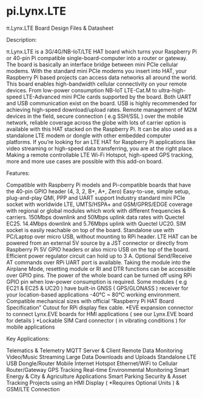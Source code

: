 # pi.Lynx.LTE

π.Lynx.LTE Board Design Files & Datasheet

Description:

π.Lynx.LTE is a 3G/4G/NB-IoT/LTE HAT board which turns your Raspberry Pi or 40-pin Pi compatible single-board-computer into a router or gateway. The board is basically an interface bridge between mini PCIe cellular modems. With the standard mini PCIe modems you insert into HAT, your Raspberry Pi based projects can access data networks all around the world. This board enables high-bandwidth cellular connectivity on your remote devices. From low-power consumption NB-IoT LTE-Cat.M to ultra-high-speed LTE-Advanced mini PCIe cards supported by the board. Both UART and USB communication exist on the board. USB is highly recommended for achieving high-speed download/upload rates.
Remote management of M2M devices in the field, secure connection ( e.g SSH/SSL ) over the mobile network, reliable coverage across the globe with lots of carrier option is available with this HAT stacked on the Raspberry Pi. It can be also used as a standalone LTE modem or dongle with other embedded computer platforms. If you’re looking for an LTE HAT for Raspberry Pi applications like  video streaming or high-speed data transferring, you are at the right place. Making a remote controllable LTE Wi-Fi Hotspot, high-speed GPS tracking, more and more use cases are possible with this add-on board.

Features:

Compatible with Raspberry Pi models and Pi-compatible boards that have the 40-pin GPIO header (4, 3, 2, B+, A+, Zero)
Easy-to-use, simple setup, plug-and-play
QMI, PPP and UART support
Industry standard mini PCIe socket with worldwide LTE, UMTS/HSPA+ and GSM/GPRS/EDGE coverage with regional or global modules which work with different frequencies & carriers.
150Mbps downlink and 50Mbps uplink data rates with Quectel EC25. 
14.4Mbps downlink and 5.76Mbps uplink with Quectel UC20.
SIM socket is easily reachable on top of the board.
Standalone use with PC/Laptop over micro USB, without mounting to RPi header.
LTE HAT can be powered from an external 5V source by a JST connector or directly from Raspberry Pi 5V GPIO headers or also micro USB on the top of the board. 
Efficient power regulator circuit can hold up to  3 A.
Optional Send/Receive AT commands over RPi UART port is available.
Taking the module into the Airplane Mode, resetting module or RI and DTR functions can be accessible over GPIO pins.
The power of the whole board can be turned off using RPi GPIO pin when low-power consumption is required.
Some modules ( e.g EC21 & EC25 & UC20 ) have built-in GNSS ( GPS/GLONASS ) receiver for your location-based applications 
-40°C ~ 80°C working environment.
Compatible mechanical sizes with official “Raspberry Pi HAT Board Specification”
Cutout for RPi display flex cable.
*EVE expansion connector to connect Lynx.EVE boards for HMI applications ( see our Lynx.EVE board for details )
*Lockable SIM Card connector ( in vibrating conditions ) for mobile applications 

Key Applications:

Telematics & Telemetry
MQTT Server & Client
Remote Data Monitoring
Video/Music Streaming
Large Data Downloads and Uploads
Standalone LTE USB Dongle/Router
Mobile Internet Hotspot
Ethernet/WiFi to Cellular Router/Gateway
GPS Tracking
Real-time Environmental Monitoring
Smart Energy & City & Agriculture Applications
Smart Parking
Security & Asset Tracking
Projects using an HMI Display ( *Requires Optional Units ) & GSM/LTE Connection 
